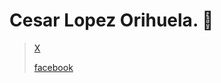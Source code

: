 # Cesar Lopez Orihuela. 👋

> [X](https://twitter.com/Cesar_22_ "twitter")
> 
> [facebook](https://www.facebook.com/23.Cesar "facebook")

